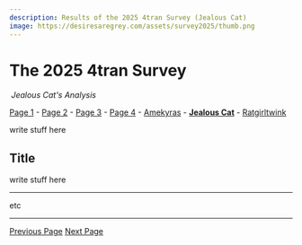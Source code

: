 ```yaml
---
description: Results of the 2025 4tran Survey (Jealous Cat)
image: https://desiresaregrey.com/assets/survey2025/thumb.png
---
```


# The 2025 4tran Survey
<h6 style="margin: 0 0.2rem">Jealous Cat's Analysis</h6>

[Page 1](../) - [Page 2](../2) - [Page 3](../3) - [Page 4](../4) - [Amekyras](../amekyras) - [**Jealous Cat**]() - [Ratgirltwink](../ratgirltwink)

write stuff here

## Title

write stuff here

___

etc

___

<div class="button-container">
  <a class="big-button" href="../amekyras">Previous Page</a>
  <a class="big-button" href="../ratgirltwink">Next Page</a>
</div>